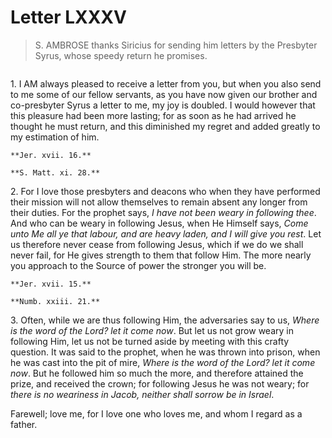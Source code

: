 # Letter LXXXV

> S. AMBROSE thanks Siricius for sending him letters by the
> Presbyter Syrus, whose speedy return he promises.

```{centered} AMBROSE TO SIRICIUS
```

1\. I AM always pleased to receive a letter from you, but when you
also send to me some of our fellow servants, as you have now given our
brother and co-presbyter Syrus a letter to me, my joy is doubled. I
would however that this pleasure had been more lasting; for as soon as
he had arrived he thought he must return, and this diminished my regret
and added greatly to my estimation of him.

```{margin}
**Jer. xvii. 16.**

**S. Matt. xi. 28.**
```

2\. For I love those presbyters and deacons who when they have performed
their mission will not allow themselves to remain absent any longer
from their duties. For the prophet says, _I have not been weary in
following thee_. And who can be weary in following Jesus, when He
Himself says, _Come unto Me all ye that labour, and are heavy laden,
and I will give you rest_. Let us therefore never cease from following
Jesus, which if we do we shall never fail, for He gives strength to
them that follow Him. The more nearly you approach to the Source of
power the stronger you will be.

```{margin}
**Jer. xvii. 15.**

**Numb. xxiii. 21.**
```

3\. Often, while we are thus following Him, the adversaries say to us,
_Where is the word of the Lord? let it come now_. But let us not grow
weary in following Him, let us not be turned aside by meeting with this
crafty question. It was said to the prophet, when he was thrown into
prison, when he was cast into the pit of mire, _Where is the word of
the Lord? let it come now_. But he followed him so much the more, and
therefore attained the prize, and received the crown; for following
Jesus he was not weary; for _there is no weariness in Jacob, neither
shall sorrow be in Israel_.

Farewell; love me, for I love one who loves me, and whom I regard as a
father.
